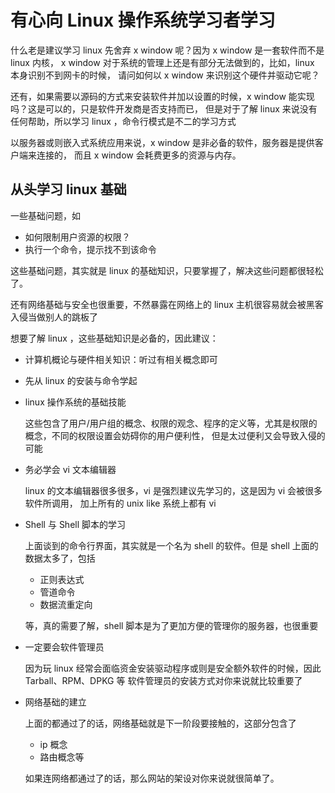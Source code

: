 # 有心向 Linux 操作系统学习者学习
什么老是建议学习 linux 先舍弃 x window 呢？因为 x window 是一套软件而不是 linux 内核，
x window 对于系统的管理上还是有部分无法做到的，比如，linux 本身识别不到网卡的时候，
请问如何以 x window 来识别这个硬件并驱动它呢？

还有，如果需要以源码的方式来安装软件并加以设置的时候，x window 能实现吗？这是可以的，只是软件开发商是否支持而已，
但是对于了解 linux 来说没有任何帮助，所以学习 linux ，命令行模式是不二的学习方式

以服务器或则嵌入式系统应用来说，x window 是非必备的软件，服务器是提供客户端来连接的，
而且 x window 会耗费更多的资源与内存。

## 从头学习 linux 基础
一些基础问题，如

- 如何限制用户资源的权限？
- 执行一个命令，提示找不到该命令

这些基础问题，其实就是 linux 的基础知识，只要掌握了，解决这些问题都很轻松了。

还有网络基础与安全也很重要，不然暴露在网络上的 linux 主机很容易就会被黑客入侵当做别人的跳板了

想要了解 linux ，这些基础知识是必备的，因此建议：

- 计算机概论与硬件相关知识：听过有相关概念即可
- 先从 linux 的安装与命令学起
- linux 操作系统的基础技能

  这些包含了用户/用户组的概念、权限的观念、程序的定义等，尤其是权限的概念，不同的权限设置会妨碍你的用户便利性，
  但是太过便利又会导致入侵的可能
- 务必学会 vi 文本编辑器

  linux 的文本编辑器很多很多，vi 是强烈建议先学习的，这是因为 vi 会被很多软件所调用，
  加上所有的 unix like 系统上都有 vi
- Shell 与 Shell 脚本的学习

  上面谈到的命令行界面，其实就是一个名为 shell 的软件。但是 shell 上面的数据太多了，包括

  - 正则表达式
  - 管道命令
  - 数据流重定向

  等，真的需要了解，shell 脚本是为了更加方便的管理你的服务器，也很重要

- 一定要会软件管理员

  因为玩 linux 经常会面临资金安装驱动程序或则是安全额外软件的时候，因此 Tarball、RPM、DPKG 等
  软件管理员的安装方式对你来说就比较重要了
- 网络基础的建立

  上面的都通过了的话，网络基础就是下一阶段要接触的，这部分包含了

  - ip 概念
  - 路由概念等

  如果连网络都通过了的话，那么网站的架设对你来说就很简单了。
